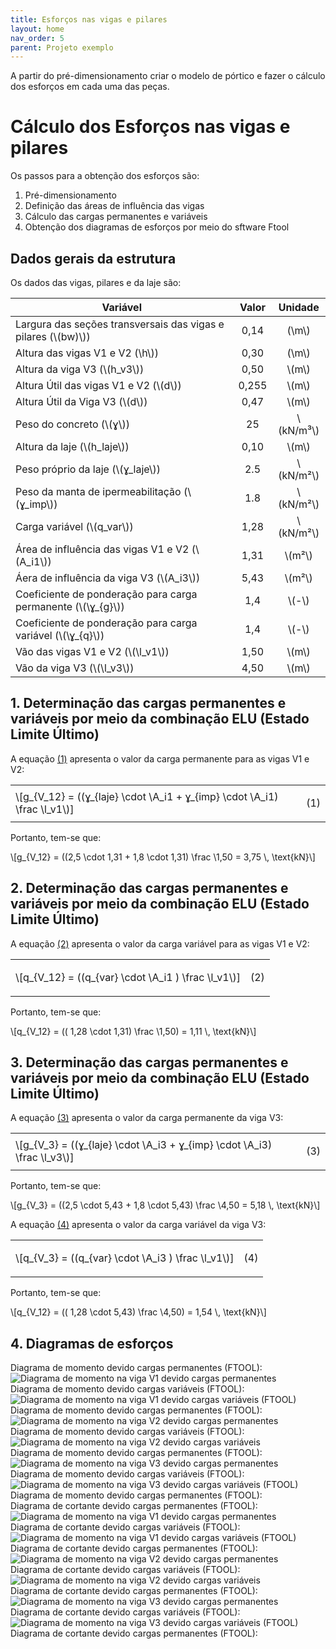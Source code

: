 ```yaml
---
title: Esforços nas vigas e pilares
layout: home
nav_order: 5
parent: Projeto exemplo
---
```


<!--Don't delete this script-->
<script src = "https://polyfill.io/v3/polyfill.min.js?features=es6"></script>
<script id = "MathJax-script" async src="https://cdn.jsdelivr.net/npm/mathjax@3/es5/tex-mml-chtml.js"></script>
<!--Don't delete this script-->

A partir do pré-dimensionamento criar o modelo de pórtico e fazer o cálculo dos esforços em cada uma das peças.

<h1>Cálculo dos Esforços nas vigas e pilares</h1>

<p aligin = "justify">
Os passos para a obtenção dos esforços são:
<p>

<ol>
  <li>Pré-dimensionamento</li>
  <li>Definição das áreas de influência das vigas</li>
  <li>Cálculo das cargas permanentes e variáveis</li>
  <li>Obtenção dos diagramas de esforços por meio do sftware Ftool</li>
</ol>

<h2>Dados gerais da estrutura</h2>
<p aligin="justify">
Os dados das vigas, pilares e da laje são:
</p>

<table>
<thead align="center">
  <tr>
    <th>Variável</th>
    <th>Valor</th>
    <th>Unidade</th>
    </tr>
</thead>
<tbody align="center">
  <tr>
    <td align = "left">Largura das seções transversais das vigas e pilares (\(bw)\))</td>
    <td>0,14</td>
    <td>(\m\)</td>
    </tr>
  <tr>
    <td align = "left">Altura das vigas V1 e V2 (\h\))</td> 
    <td>0,30</td>
    <td>(\m\)</td>
 <tr>
    <td align = "left">Altura da viga V3 (\(h_v3\))</td>
    <td>0,50</td>
    <td>\(m\)</td>
  </tr>
  <tr>
    <td align = "left">Altura Útil das vigas V1 e V2 (\(d\))</td>
    <td>0,255</td>
    <td>\(m\)</td>
  </tr>
  <tr>
    <td align = "left">Altura Útil da Viga V3 (\(d\))</td>
    <td>0,47</td>
    <td>\(m\)</td>
  </tr>
  <tr>
    <td align = "left">Peso do concreto (\(ɣ\))</td>
    <td>25</td>
    <td>\(kN/m³\)</td>
  </tr>
  <tr>
    <td align = "left">Altura da laje (\(h_laje\))</td>
    <td>0,10</td>
    <td>\(m\)</td>
  </tr>
  <tr>
    <td align = "left">Peso próprio da laje (\(ɣ_laje\))</td>
    <td>2.5</td>
    <td>\(kN/m²\)</td>
  </tr>
  <tr>
    <td align = "left">Peso da manta de ipermeabilitação (\(ɣ_imp\))</td>
    <td>1.8</td>
    <td>\(kN/m²\)</td>
  </tr>
  <tr>
    <td align = "left">Carga variável (\(q_var\))</td>
    <td>1,28</td>
    <td>\(kN/m²\)</td>
  </tr>
  <tr>
    <td align = "left">Área de influência das vigas V1 e V2 (\(A_i1\))</td>
    <td>1,31</td>
    <td>\(m²\)</td>
  </tr>
  <tr>
    <td align = "left">Áera de influência da viga V3 (\(A_i3\))</td>
    <td>5,43</td>
    <td>\(m²\)</td>
  </tr>
  <tr>
    <td align = "left">Coeficiente de ponderação para carga permanente (\(\ɣ_{g}\))</td>
    <td>1,4</td>
    <td>\(-\)</td>
  </tr>
  <tr>
    <td align = "left">Coeficiente de ponderação para carga variável (\(\ɣ_{q}\))</td>
    <td>1,4</td>
    <td>\(-\)</td>
  </tr>
  <tr>
    <td align = "left">Vão das vigas V1 e V2 (\(\l_v1\))</td>
    <td>1,50</td>
    <td>\(m\)</td>
  </tr>
  <tr>
    <td align = "left">Vão da viga V3 (\(\l_v3\))</td>
    <td>4,50</td>
    <td>\(m\)</td>
   </tr>
</tbody>
</table>

<h2>1. Determinação das cargas permanentes e variáveis por meio da combinação ELU (Estado Limite Último)</h2>

<p aligin = "justify">
A equação <a href="#eq1">(1)</a> apresenta o valor da carga permanente para as vigas V1 e V2:
</p>

<table>
  <tr>
  <td align = "left">\[g_{V_12} = ((ɣ_{laje} \cdot \A_i1 + ɣ_{imp} \cdot \A_i1) \frac \l_v1\)]</td>
  <td><p align = "right" id = "eq1">(1)</p></td>
  </tr>
</table>

<p aligin = "justify">
Portanto, tem-se que:
</p>

<p>
\[g_{V_12} = ((2,5 \cdot 1,31 + 1,8 \cdot 1,31) \frac \1,50  = 3,75 \, \text{kN}\]
</p>

<h2>2. Determinação das cargas permanentes e variáveis por meio da combinação ELU (Estado Limite Último)</h2>

<p aligin = "justify">
A equação <a href="#eq2">(2)</a> apresenta o valor da carga variável para as vigas V1 e V2:
</p>

<table>
  <tr>
    <td align = "left">\[q_{V_12} = ((q_{var} \cdot \A_i1 ) \frac \l_v1\)]</td>
    <td><p align = "right" id = "eq2">(2)</p></td>
  </tr>
</table>

<p aligin = "justify">
Portanto, tem-se que:
</p>

<p>
\[q_{V_12} = (( 1,28 \cdot 1,31) \frac \1,50)  = 1,11 \, \text{kN}\]
</p>

<h2>3. Determinação das cargas permanentes e variáveis por meio da combinação ELU (Estado Limite Último)</h2>

<p aligin = "justify">
A equação <a href="#eq3">(3)</a> apresenta o valor da carga permanente da viga V3:
</p>

<table>
  <tr>
    <td align = "left">\[g_{V_3} = ((ɣ_{laje} \cdot \A_i3 + ɣ_{imp} \cdot \A_i3) \frac \l_v3\)]</td>
    <td><p align = "right" id = "eq3">(3)</p></td>
  </tr>
</table>

<p aligin = "justify">
Portanto, tem-se que:
</p>

<p>
\[g_{V_3} = ((2,5 \cdot 5,43 + 1,8 \cdot 5,43) \frac \4,50  = 5,18 \, \text{kN}\]
</p>

<p aligin = "justify">
A equação <a href="#eq4">(4)</a> apresenta o valor da carga variável da viga V3:
</p>

<table>
  <tr>
    <td align = "left">\[q_{V_3} = ((q_{var} \cdot \A_i3 ) \frac \l_v1\)]</td>
    <td><p align = "right" id = "eq4">(4)</p></td>
  </tr>
</table>

<p aligin = "justify">
Portanto, tem-se que:
</p>

<p>
\[q_{V_12} = (( 1,28 \cdot 5,43) \frac \4,50)  = 1,54 \, \text{kN}\]
</p>

<h2>4. Diagramas de esforços</h2>

<p aligin = "justify">
Diagrama de momento devido cargas permanentes (FTOOL):
<br>
<img src="C:\Users\vinic\OneDrive\Área de Trabalho\Momento V1 permanente.jpg" alt="Diagrama de momento na viga V1 devido cargas permanentes">
<br>
Diagrama de momento devido cargas variáveis (FTOOL):
<br>
<img src="C:\Users\vinic\OneDrive\Área de Trabalho\Momento V1 variável.jpg" alt="Diagrama de momento na viga V1 devido cargas variáveis (FTOOL)">
Diagrama de momento devido cargas permanentes (FTOOL):
<br>
<img src="C:\Users\vinic\OneDrive\Área de Trabalho\Momento V2 permanente.jpg" alt="Diagrama de momento na viga V2 devido cargas permanentes">
<br>
Diagrama de momento devido cargas variáveis (FTOOL):
<br>
<img src="C:\Users\vinic\OneDrive\Área de Trabalho\Momento V2 variável.jpg" alt="Diagrama de momento na viga V2 devido cargas variáveis">
<br>
Diagrama de momento devido cargas permanentes (FTOOL):
<br>
<img src="C:\Users\vinic\OneDrive\Área de Trabalho\Momento V3 permanente.jpg" alt="Diagrama de momento na viga V3 devido cargas permanentes">
<br>
Diagrama de momento devido cargas variáveis (FTOOL):
<br>
<img src="C:\Users\vinic\OneDrive\Área de Trabalho\Momento V3 variável.jpg" alt="Diagrama de momento na viga V3 devido cargas variáveis (FTOOL)">
Diagrama de momento devido cargas permanentes (FTOOL):
<br>
Diagrama de cortante devido cargas permanentes (FTOOL):
<br>
<img src="C:\Users\vinic\OneDrive\Área de Trabalho\Cortante V1 permanente.jpg" alt="Diagrama de momento na viga V1 devido cargas permanentes">
<br>
Diagrama de cortante devido cargas variáveis (FTOOL):
<br>
<img src="C:\Users\vinic\OneDrive\Área de Trabalho\Cortante V1 variável.jpg" alt="Diagrama de momento na viga V1 devido cargas variáveis (FTOOL)">
Diagrama de cortante devido cargas permanentes (FTOOL):
<br>
<img src="C:\Users\vinic\OneDrive\Área de Trabalho\Cortante V2 permanente.jpg" alt="Diagrama de momento na viga V2 devido cargas permanentes">
<br>
Diagrama de cortante devido cargas variáveis (FTOOL):
<br>
<img src="C:\Users\vinic\OneDrive\Área de Trabalho\Cortante V2 variável.jpg" alt="Diagrama de momento na viga V2 devido cargas variáveis">
<br>
Diagrama de cortante devido cargas permanentes (FTOOL):
<br>
<img src="C:\Users\vinic\OneDrive\Área de Trabalho\Cortante V3 permanente.jpg" alt="Diagrama de momento na viga V3 devido cargas permanentes">
<br>
Diagrama de cortante devido cargas variáveis (FTOOL):
<br>
<img src="C:\Users\vinic\OneDrive\Área de Trabalho\Cortante V3 variável.jpg" alt="Diagrama de momento na viga V3 devido cargas variáveis (FTOOL)">
Diagrama de cortante devido cargas permanentes (FTOOL):
<br>
  
</p>

